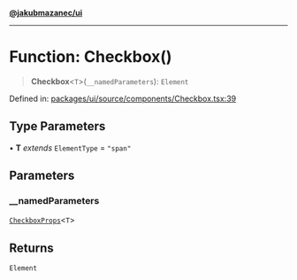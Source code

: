[**@jakubmazanec/ui**](../README.md)

---

# Function: Checkbox()

> **Checkbox**\<`T`\>(`__namedParameters`): `Element`

Defined in:
[packages/ui/source/components/Checkbox.tsx:39](https://github.com/jakubmazanec/tools/blob/4a8f82fa13ce52bb52e412e9ac98b543cce14fc2/packages/ui/source/components/Checkbox.tsx#L39)

## Type Parameters

• **T** _extends_ `ElementType` = `"span"`

## Parameters

### \_\_namedParameters

[`CheckboxProps`](../type-aliases/CheckboxProps.md)\<`T`\>

## Returns

`Element`
